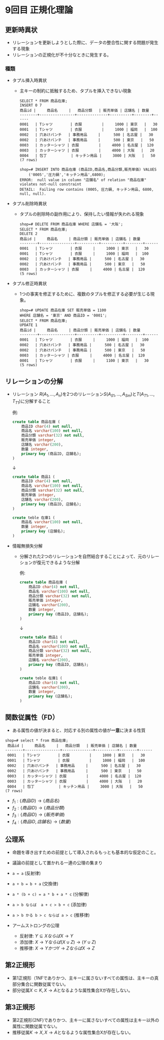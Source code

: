 # 9回目 正規化理論

## 更新時異状

- リレーションを更新しようとした際に、データの整合性に関する問題が発生する現象
- リレーションの正規化が不十分なときに発生する。

### 種類

- タプル挿入時異状
  - 主キーの制約に抵触するため、タプルを挿入できない現象

    ```log
    SELECT * FROM 商品在庫;
    INSERT 0 7
    商品id |     商品名     |   商品分類   | 販売単価 | 店舗名 | 数量
    --------+----------------+--------------+----------+--------+------
    0001   | Tシャツ        | 衣服         |     1000 | 東京   |   30
    0001   | Tシャツ        | 衣服         |     1000 | 福岡   |  100
    0002   | 穴あけパンチ   | 事務用品     |      500 | 名古屋 |   30
    0002   | 穴あけパンチ   | 事務用品     |      500 | 東京   |   50
    0003   | カッターシャツ | 衣服         |     4000 | 名古屋 |  120
    0003   | カッターシャツ | 衣服         |     4000 | 大阪   |   20
    0004   | 包丁           | キッチン用品 |     3000 | 大阪   |   50
    (7 rows)

    shop=# INSERT INTO 商品在庫 (商品ID,商品名,商品分類,販売単価) VALUES
        ('0005','圧力鍋','キッチン用品',6800);
    ERROR:  null value in column "店舗名" of relation "商品在庫" violates not-null constraint
    DETAIL:  Failing row contains (0005, 圧力鍋, キッチン用品, 6800, null, null).
    ```

- タプル削除時異状
  - タプルの削除時の副作用により、保持したい情報が失われる現象

    ```log
    shop=# DELETE FROM 商品在庫 WHERE 店舗名 = '大阪';
    SELECT * FROM 商品在庫;
    DELETE 2
    商品id |     商品名     | 商品分類 | 販売単価 | 店舗名 | 数量
    --------+----------------+----------+----------+--------+------
    0001   | Tシャツ        | 衣服     |     1000 | 東京   |   30
    0001   | Tシャツ        | 衣服     |     1000 | 福岡   |  100
    0002   | 穴あけパンチ   | 事務用品 |      500 | 名古屋 |   30
    0002   | 穴あけパンチ   | 事務用品 |      500 | 東京   |   50
    0003   | カッターシャツ | 衣服     |     4000 | 名古屋 |  120
    (5 rows)
    ```

- タプル修正時異状
  - 1つの事実を修正するために、複数のタプルを修正する必要が生じる現象。

    ```log
    shop=# UPDATE 商品在庫 SET 販売単価 = 1100
    WHERE 店舗名 = '東京' AND 商品ID = '0001';
    SELECT * FROM 商品在庫;
    UPDATE 1
    商品id |     商品名     | 商品分類 | 販売単価 | 店舗名 | 数量
    --------+----------------+----------+----------+--------+------
    0001   | Tシャツ        | 衣服     |     1000 | 福岡   |  100
    0002   | 穴あけパンチ   | 事務用品 |      500 | 名古屋 |   30
    0002   | 穴あけパンチ   | 事務用品 |      500 | 東京   |   50
    0003   | カッターシャツ | 衣服     |     4000 | 名古屋 |  120
    0001   | Tシャツ        | 衣服     |     1100 | 東京   |   30
    (5 rows)
    ```

## リレーションの分解

- リレーション $R(A_1, ..., A_n)$を2つのリレーション$S(A_{S1}, ..., A_{Sm})$と$T(A_{T1}, ..., T_{T1})$に分解すること

    例:

    ```sql
    create table 商品在庫 (
        商品ID char(4) not null,
        商品名 varchar(100) not null,
        商品分類 varchar(32) not null,
        販売単価 integer,
        店舗名 varchar(200),
        数量 integer,
        primary key (商品ID, 店舗名);
    )
    ```

    ↓

    ```sql
    create table 商品1 (
        商品ID char(4) not null,
        商品名 varchar(100) not null,
        商品分類 varchar(32) not null,
        販売単価 integer,
        店舗名 varchar(200),
        primary key (商品ID, 店舗名);
    )

    create teble 在庫1 (
        商品名 varchar(100) not null,
        数量 integer,
        primary key (店舗名);
    )
    ```

- 情報無損失分解
  - 分解された2つのリレーションを自然結合することによって、元のリレーションが復元できるような分解

    例:

    ```sql
    create table 商品在庫 (
        商品ID char(4) not null,
        商品名 varchar(100) not null,
        商品分類 varchar(32) not null,
        販売単価 integer,
        店舗名 varchar(200),
        数量 integer,
        primary key (商品ID, 店舗名);
    )
    ```

    ↓

    ```sql
    create table 商品1 (
        商品ID char(4) not null,
        商品名 varchar(100) not null,
        商品分類 varchar(32) not null,
        販売単価 integer,
        店舗名 varchar(200),
        primary key (商品ID, 店舗名);
    )

    create teble 在庫1 (
        商品ID char(4) not null,
        店舗名 varchar(200),
        数量 integer,
        primary key (店舗名);
    )
    ```

## 関数従属性（FD）

- ある属性の値が決まると、対応する別の属性の値が**一意**に決まる性質

```log
shop=# select * from 商品在庫;
 商品id |     商品名     |   商品分類   | 販売単価 | 店舗名 | 数量
--------+----------------+--------------+----------+--------+------
 0001   | Tシャツ        | 衣服         |     1000 | 東京   |   30
 0001   | Tシャツ        | 衣服         |     1000 | 福岡   |  100
 0002   | 穴あけパンチ   | 事務用品     |      500 | 名古屋 |   30
 0002   | 穴あけパンチ   | 事務用品     |      500 | 東京   |   50
 0003   | カッターシャツ | 衣服         |     4000 | 名古屋 |  120
 0003   | カッターシャツ | 衣服         |     4000 | 大阪   |   20
 0004   | 包丁           | キッチン用品 |     3000 | 大阪   |   50
(7 rows)
```

- $f_1 : \{商品ID\} → \{商品名\}$
- $f_2 : \{商品ID\} → \{商品分類\}$
- $f_3 : \{商品ID\} → \{販売単価\}$
- $f_4 : \{商品ID, 店舗名\} → \{数量\}$

## 公理系

- 命題を導き出すための前提として導入されるもっとも基本的な仮定のこと。
- 議論の前提として置かれる一連の公理の集まり

- `a = a` (反射律)
- `a + b = b + a` (交換律)
- `a * (b + c) = a * b + a * c` (分解律)
- `a > b ならば  a + c > b + c` (添加律)
- `a > b かる b > c ならば a > c` (推移律)

- アームストロングの公理
  - 反射律: $Y ⊆ X ならば X → Y$
  - 添加律: $X → Y ならば (X ∪ Z) → (Y ∪ Z)$
  - 推移律: $X → Y かつ Y → Z ならば X → Z$

## 第2正規形

- 第1正規形（1NFでありかつ、主キーに属さないすべての属性は、主キーの真部分集合に関数従属でない。
- 部分従属$X⊂K, X → A$となるような属性集合Xが存在しない。

## 第3正規形

- 第2正規形(2NF)でありかつ、主キーに属さないすべての属性は主キー以外の属性に関数従属でない。
- 推移従属$K → X, X → A$となるような属性集合Xが存在しない。
